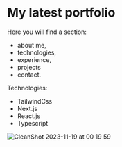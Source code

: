 # My latest portfolio
Here you will find a section:
- about me,
- technologies,
- experience,
- projects
- contact.


Technologies:
- TailwindCss
- Next.js
- React.js
- Typescript


![CleanShot 2023-11-19 at 00 19 59](https://github.com/pmatyjasik/portfolio-pmatyjasik/assets/73366069/e74a2814-087f-414a-b486-bc3c639fe855)
